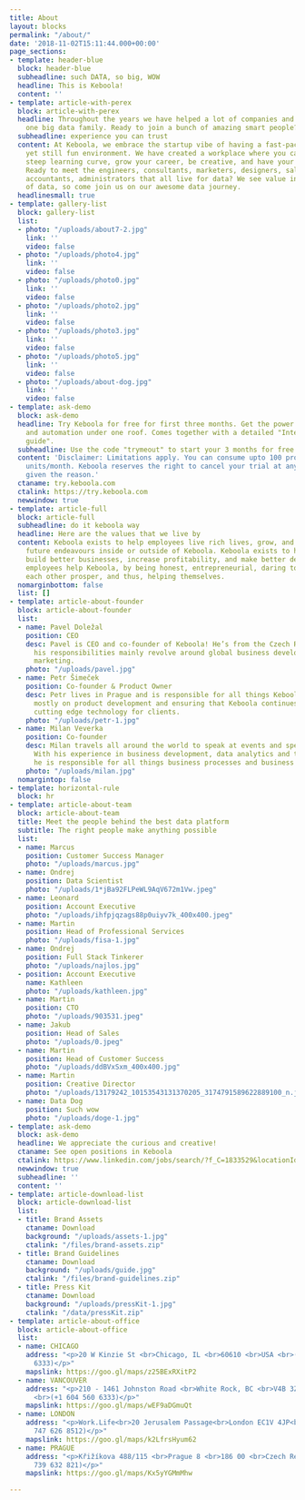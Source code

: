 ```yaml
---
title: About
layout: blocks
permalink: "/about/"
date: '2018-11-02T15:11:44.000+00:00'
page_sections:
- template: header-blue
  block: header-blue
  subheadline: such DATA, so big, WOW
  headline: This is Keboola!
  content: ''
- template: article-with-perex
  block: article-with-perex
  headline: Throughout the years we have helped a lot of companies and have become
    one big data family. Ready to join a bunch of amazing smart people?
  subheadline: experience you can trust
  content: At Keboola, we embrace the startup vibe of having a fast-paced, challenging,
    yet still fun environment. We have created a workplace where you can expect a
    steep learning curve, grow your career, be creative, and have your voice heard.
    Ready to meet the engineers, consultants, marketers, designers, sales extraordinaires,
    accountants, administrators that all live for data? We see value in all forms
    of data, so come join us on our awesome data journey.
  headlinesmall: true
- template: gallery-list
  block: gallery-list
  list:
  - photo: "/uploads/about7-2.jpg"
    link: ''
    video: false
  - photo: "/uploads/photo4.jpg"
    link: ''
    video: false
  - photo: "/uploads/photo0.jpg"
    link: ''
    video: false
  - photo: "/uploads/photo2.jpg"
    link: ''
    video: false
  - photo: "/uploads/photo3.jpg"
    link: ''
    video: false
  - photo: "/uploads/photo5.jpg"
    link: ''
    video: false
  - photo: "/uploads/about-dog.jpg"
    link: ''
    video: false
- template: ask-demo
  block: ask-demo
  headline: Try Keboola for free for first three months. Get the power of whole FlowHub
    and automation under one roof. Comes together with a detailed "Interactive user
    guide".
  subheadline: Use the code "trymeout" to start your 3 months for free.
  content: 'Disclaimer: Limitations apply. You can consume upto 100 project power
    units/month. Keboola reserves the right to cancel your trial at any moment without
    given the reason.'
  ctaname: try.keboola.com
  ctalink: https://try.keboola.com
  newwindow: true
- template: article-full
  block: article-full
  subheadline: do it keboola way
  headline: Here are the values that we live by
  content: Keboola exists to help employees live rich lives, grow, and prosper in
    future endeavours inside or outside of Keboola. Keboola exists to help our customers
    build better businesses, increase profitability, and make better decisions. Keboola
    employees help Keboola, by being honest, entrepreneurial, daring to learn, helping
    each other prosper, and thus, helping themselves.
  nomarginbottom: false
  list: []
- template: article-about-founder
  block: article-about-founder
  list:
  - name: Pavel Doležal
    position: CEO
    desc: Pavel is CEO and co-founder of Keboola! He’s from the Czech Republic and
      his responsibilities mainly revolve around global business development and global
      marketing.
    photo: "/uploads/pavel.jpg"
  - name: Petr Šimeček
    position: Co-founder & Product Owner
    desc: Petr lives in Prague and is responsible for all things Keboola. He works
      mostly on product development and ensuring that Keboola continues to provide
      cutting edge technology for clients.
    photo: "/uploads/petr-1.jpg"
  - name: Milan Veverka
    position: Co-founder
    desc: Milan travels all around the world to speak at events and speak to clients.
      With his experience in business development, data analytics and technology,
      he is responsible for all things business processes and business development.
    photo: "/uploads/milan.jpg"
  nomargintop: false
- template: horizontal-rule
  block: hr
- template: article-about-team
  block: article-about-team
  title: Meet the people behind the best data platform
  subtitle: The right people make anything possible
  list:
  - name: Marcus
    position: Customer Success Manager
    photo: "/uploads/marcus.jpg"
  - name: Ondrej
    position: Data Scientist
    photo: "/uploads/1*jBa92FLPeWL9AqV672m1Vw.jpeg"
  - name: Leonard
    position: Account Executive
    photo: "/uploads/ihfpjqzags88p0uiyv7k_400x400.jpeg"
  - name: Martin
    position: Head of Professional Services
    photo: "/uploads/fisa-1.jpg"
  - name: Ondrej
    position: Full Stack Tinkerer
    photo: "/uploads/najlos.jpg"
  - position: Account Executive
    name: Kathleen
    photo: "/uploads/kathleen.jpg"
  - name: Martin
    position: CTO
    photo: "/uploads/903531.jpeg"
  - name: Jakub
    position: Head of Sales
    photo: "/uploads/0.jpeg"
  - name: Martin
    position: Head of Customer Success
    photo: "/uploads/ddBVxSxm_400x400.jpg"
  - name: Martin
    position: Creative Director
    photo: "/uploads/13179242_10153543131370205_3174791589622889100_n.jpg"
  - name: Data Dog
    position: Such wow
    photo: "/uploads/doge-1.jpg"
- template: ask-demo
  block: ask-demo
  headline: We appreciate the curious and creative!
  ctaname: See open positions in Keboola
  ctalink: https://www.linkedin.com/jobs/search/?f_C=1833529&locationId=OTHERS.worldwide
  newwindow: true
  subheadline: ''
  content: ''
- template: article-download-list
  block: article-download-list
  list:
  - title: Brand Assets
    ctaname: Download
    background: "/uploads/assets-1.jpg"
    ctalink: "/files/brand-assets.zip"
  - title: Brand Guidelines
    ctaname: Download
    background: "/uploads/guide.jpg"
    ctalink: "/files/brand-guidelines.zip"
  - title: Press Kit
    ctaname: Download
    background: "/uploads/pressKit-1.jpg"
    ctalink: "/data/pressKit.zip"
- template: article-about-office
  block: article-about-office
  list:
  - name: CHICAGO
    address: "<p>20 W Kinzie St <br>Chicago, IL <br>60610 <br>USA <br>(+1 604 560
      6333)</p>"
    mapslink: https://goo.gl/maps/z25BExRXitP2
  - name: VANCOUVER
    address: "<p>210 - 1461 Johnston Road <br>White Rock, BC <br>V4B 3Z4 <br>Canada
      <br>(+1 604 560 6333)</p>"
    mapslink: https://goo.gl/maps/wEF9aDGmuQt
  - name: LONDON
    address: "<p>Work.Life<br>20 Jerusalem Passage<br>London EC1V 4JP<br>United Kingdom<br>(+44
      747 626 8512)</p>"
    mapslink: https://goo.gl/maps/k2LfrsHyum62
  - name: PRAGUE
    address: "<p>Křižíkova 488/115 <br>Prague 8 <br>186 00 <br>Czech Republic <br>(+420
      739 632 821)</p>"
    mapslink: https://goo.gl/maps/Kx5yYGMmMhw

---
```


